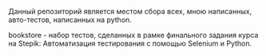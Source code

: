 Данный репозиторий является местом сбора всех, мною написанных, авто-тестов, написанных на python.

bookstore - набор тестов, сделанных в рамке финального задания курсa на Stepik: Автоматизация тестирования с помощью Selenium и Python.
